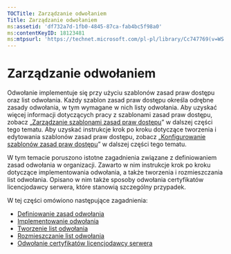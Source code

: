 ```yaml
---
TOCTitle: Zarządzanie odwołaniem
Title: Zarządzanie odwołaniem
ms:assetid: 'df732a7d-1fb0-4845-87ca-fab4bc5f98a0'
ms:contentKeyID: 18123481
ms:mtpsurl: 'https://technet.microsoft.com/pl-pl/library/Cc747769(v=WS.10)'
---
```


Zarządzanie odwołaniem
======================

Odwołanie implementuje się przy użyciu szablonów zasad praw dostępu oraz list odwołania. Każdy szablon zasad praw dostępu określa odrębne zasady odwołania, w tym wymagane w nich listy odwołania. Aby uzyskać więcej informacji dotyczących pracy z szablonami zasad praw dostępu, zobacz „[Zarządzanie szablonami zasad praw dostępu](https://technet.microsoft.com/718286dc-3399-4556-96c9-ec3a33d31877)” w dalszej części tego tematu. Aby uzyskać instrukcje krok po kroku dotyczące tworzenia i edytowania szablonów zasad praw dostępu, zobacz „[Konfigurowanie szablonów zasad praw dostępu](https://technet.microsoft.com/31887a83-60c3-41b3-b636-69ff2dda3c88)” w dalszej części tego tematu.

W tym temacie poruszono istotne zagadnienia związane z definiowaniem zasad odwołania w organizacji. Zawarto w nim instrukcje krok po kroku dotyczące implementowania odwołania, a także tworzenia i rozmieszczania list odwołania. Opisano w nim także sposoby odwołania certyfikatów licencjodawcy serwera, które stanowią szczególny przypadek.

W tej części omówiono następujące zagadnienia:

-   [Definiowanie zasad odwołania](https://technet.microsoft.com/e2fffe9f-def7-439b-a8aa-43f8a065813d)
-   [Implementowanie odwołania](https://technet.microsoft.com/4735f060-7197-4ae2-830a-f91bcc4de30a)
-   [Tworzenie list odwołania](https://technet.microsoft.com/1ef75199-3344-4225-84de-a863a777696a)
-   [Rozmieszczanie list odwołania](https://technet.microsoft.com/e331338b-66d4-45e4-8d3f-acccf2302ac4)
-   [Odwołanie certyfikatów licencjodawcy serwera](https://technet.microsoft.com/8020861d-d196-4431-8282-044675ef5616)
